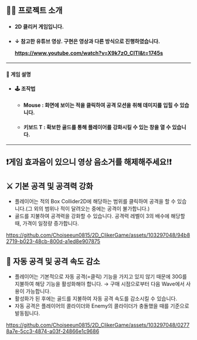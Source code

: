 ## 👨‍🏫 프로젝트 소개
- <h4> 2D 클리커 게임입니다. 
- <h4> ↓ 참고한 유튜브 영상. 구현은 영상과 다른 방식으로 진행하였습니다. 
  
  https://www.youtube.com/watch?v=X9k7zO_CITI&t=1745s

  
---

#### 📎 게임 설명
- #### 🕹️ 조작법
  - <h4> Mouse : 화면에 보이는 적을 클릭하여 공격 모션을 취해 데미지를 입힐 수 있습니다. 
  - <h4> 키보드 T : 확보한 골드를 통해 플레이어를 강화시킬 수 있는 창을 열 수 있습니다. 
  
---

## ❗게임 효과음이 있으니 영상 음소거를 해제해주세요!❗

## ⚔️ 기본 공격 및 공격력 강화
  - 플레이어는 적의 Box Collider2D에 해당하는 범위를 클릭하여 공격을 할 수 있습니다.(그 외의 범위나 적이 달려오는 중에는 공격이 불가합니다.)
  - 골드를 지불하여 공격력을 강화할 수 있습니다. 공격력 레벨이 3의 배수에 해당할 때, 가격이 일정량 증가합니다. 
    
https://github.com/Choiseeun0815/2D_ClikerGame/assets/103297048/94b82719-b023-48cb-800d-a1ed8e907875

## 🤺 자동 공격 및 공격 속도 감소
  - 플레이어는 기본적으로 자동 공격(=클릭) 기능을 가지고 있지 않기 때문에 30G를 지불하여 해당 기능을 활성화해야 합니다. → 구매 시점으로부터 다음 Wave에서 사용이 가능합니다. 
  - 활성화가 된 후에는 골드를 지불하여 자동 공격 속도를 감소시킬 수 있습니다.
  - 자동 공격은 플레이어의 콜라이더와 Enemy의 콜라이더가 충돌했을 때를 기준으로 발동됩니다. 
    
https://github.com/Choiseeun0815/2D_ClikerGame/assets/103297048/02778a7e-5cc3-4874-a03f-24866e1c9686

